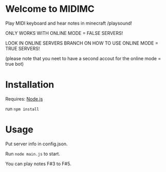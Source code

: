 # Welcome to MIDIMC
Play MIDI keyboard and hear notes in minecraft /playsound!

ONLY WORKS WITH ONLINE MODE = FALSE SERVERS!

LOOK IN ONLINE SERVERS BRANCH ON HOW TO USE ONLINE MODE = TRUE SERVERS!

(please note that you neet to have a second accout for the online mode = true bot)

# Installation
Requires: [Node.js](https://nodejs.org)

run `npm install`

# Usage
Put server info in config.json.

Run `node main.js` to start.

You can play notes F#3 to F#5.
